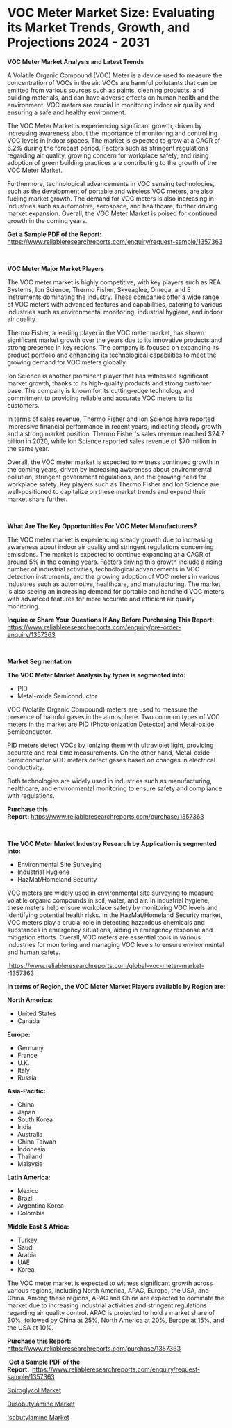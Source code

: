 <p><h1>VOC Meter Market Size: Evaluating its Market Trends, Growth, and Projections 2024 - 2031</h1></p><p><strong>VOC Meter Market Analysis and Latest Trends</strong></p>
<p><p>A Volatile Organic Compound (VOC) Meter is a device used to measure the concentration of VOCs in the air. VOCs are harmful pollutants that can be emitted from various sources such as paints, cleaning products, and building materials, and can have adverse effects on human health and the environment. VOC meters are crucial in monitoring indoor air quality and ensuring a safe and healthy environment.</p><p>The VOC Meter Market is experiencing significant growth, driven by increasing awareness about the importance of monitoring and controlling VOC levels in indoor spaces. The market is expected to grow at a CAGR of 6.2% during the forecast period. Factors such as stringent regulations regarding air quality, growing concern for workplace safety, and rising adoption of green building practices are contributing to the growth of the VOC Meter Market.</p><p>Furthermore, technological advancements in VOC sensing technologies, such as the development of portable and wireless VOC meters, are also fueling market growth. The demand for VOC meters is also increasing in industries such as automotive, aerospace, and healthcare, further driving market expansion. Overall, the VOC Meter Market is poised for continued growth in the coming years.</p></p>
<p><strong>Get a Sample PDF of the Report:&nbsp;</strong> <a href="https://www.reliableresearchreports.com/enquiry/request-sample/1357363">https://www.reliableresearchreports.com/enquiry/request-sample/1357363</a></p>
<p>&nbsp;</p>
<p><strong>VOC Meter Major Market Players</strong></p>
<p><p>The VOC meter market is highly competitive, with key players such as REA Systems, Ion Science, Thermo Fisher, Skyeaglee, Omega, and E Instruments dominating the industry. These companies offer a wide range of VOC meters with advanced features and capabilities, catering to various industries such as environmental monitoring, industrial hygiene, and indoor air quality.</p><p>Thermo Fisher, a leading player in the VOC meter market, has shown significant market growth over the years due to its innovative products and strong presence in key regions. The company is focused on expanding its product portfolio and enhancing its technological capabilities to meet the growing demand for VOC meters globally.</p><p>Ion Science is another prominent player that has witnessed significant market growth, thanks to its high-quality products and strong customer base. The company is known for its cutting-edge technology and commitment to providing reliable and accurate VOC meters to its customers.</p><p>In terms of sales revenue, Thermo Fisher and Ion Science have reported impressive financial performance in recent years, indicating steady growth and a strong market position. Thermo Fisher's sales revenue reached $24.7 billion in 2020, while Ion Science reported sales revenue of $70 million in the same year.</p><p>Overall, the VOC meter market is expected to witness continued growth in the coming years, driven by increasing awareness about environmental pollution, stringent government regulations, and the growing need for workplace safety. Key players such as Thermo Fisher and Ion Science are well-positioned to capitalize on these market trends and expand their market share further.</p></p>
<p>&nbsp;</p>
<p><strong>What Are The Key Opportunities For VOC Meter Manufacturers?</strong></p>
<p><p>The VOC meter market is experiencing steady growth due to increasing awareness about indoor air quality and stringent regulations concerning emissions. The market is expected to continue expanding at a CAGR of around 5% in the coming years. Factors driving this growth include a rising number of industrial activities, technological advancements in VOC detection instruments, and the growing adoption of VOC meters in various industries such as automotive, healthcare, and manufacturing. The market is also seeing an increasing demand for portable and handheld VOC meters with advanced features for more accurate and efficient air quality monitoring.</p></p>
<p><strong>Inquire or Share Your Questions If Any Before Purchasing This Report:</strong> <a href="https://www.reliableresearchreports.com/enquiry/pre-order-enquiry/1357363">https://www.reliableresearchreports.com/enquiry/pre-order-enquiry/1357363</a></p>
<p>&nbsp;</p>
<p><strong>Market Segmentation</strong></p>
<p><strong>The VOC Meter Market Analysis by types is segmented into:</strong></p>
<p><ul><li>PID</li><li>Metal-oxide Semiconductor</li></ul></p>
<p><p>VOC (Volatile Organic Compound) meters are used to measure the presence of harmful gases in the atmosphere. Two common types of VOC meters in the market are PID (Photoionization Detector) and Metal-oxide Semiconductor. </p><p>PID meters detect VOCs by ionizing them with ultraviolet light, providing accurate and real-time measurements. On the other hand, Metal-oxide Semiconductor VOC meters detect gases based on changes in electrical conductivity. </p><p>Both technologies are widely used in industries such as manufacturing, healthcare, and environmental monitoring to ensure safety and compliance with regulations.</p></p>
<p><strong>Purchase this Report:&nbsp;</strong><a href="https://www.reliableresearchreports.com/purchase/1357363">https://www.reliableresearchreports.com/purchase/1357363</a></p>
<p>&nbsp;</p>
<p><strong>The VOC Meter Market Industry Research by Application is segmented into:</strong></p>
<p><ul><li>Environmental Site Surveying</li><li>Industrial Hygiene</li><li>HazMat/Homeland Security</li></ul></p>
<p><p>VOC meters are widely used in environmental site surveying to measure volatile organic compounds in soil, water, and air. In industrial hygiene, these meters help ensure workplace safety by monitoring VOC levels and identifying potential health risks. In the HazMat/Homeland Security market, VOC meters play a crucial role in detecting hazardous chemicals and substances in emergency situations, aiding in emergency response and mitigation efforts. Overall, VOC meters are essential tools in various industries for monitoring and managing VOC levels to ensure environmental and human safety.</p></p>
<p><a href="https://www.reliableresearchreports.com/global-voc-meter-market-r1357363">&nbsp;https://www.reliableresearchreports.com/global-voc-meter-market-r1357363</a></p>
<p><strong>In terms of Region, the VOC Meter Market Players available by Region are:</strong></p>
<p>
    <p> <strong> North America: </strong>
        <ul>
            <li>United States</li>
            <li>Canada</li>
        </ul>
        </p> 
    <p> <strong> Europe: </strong>
        <ul>
            <li>Germany</li>
            <li>France</li>
            <li>U.K.</li>
            <li>Italy</li>
            <li>Russia</li>
        </ul>
        </p> 
    <p> <strong> Asia-Pacific: </strong>
        <ul>
            <li>China</li>
            <li>Japan</li>
            <li>South Korea</li>
            <li>India</li>
            <li>Australia</li>
            <li>China Taiwan</li>
            <li>Indonesia</li>
            <li>Thailand</li>
            <li>Malaysia</li>
        </ul>
        </p> 
    <p> <strong> Latin America: </strong>
        <ul>
            <li>Mexico</li>
            <li>Brazil</li>
            <li>Argentina Korea</li>
            <li>Colombia</li>
        </ul>
        </p> 
    <p> <strong> Middle East & Africa: </strong>
        <ul>
            <li>Turkey</li>
            <li>Saudi</li>
            <li>Arabia</li>
            <li>UAE</li>
            <li>Korea</li>
        </ul>
    </p>
    </p>
<p><p>The VOC meter market is expected to witness significant growth across various regions, including North America, APAC, Europe, the USA, and China. Among these regions, APAC and China are expected to dominate the market due to increasing industrial activities and stringent regulations regarding air quality control. APAC is projected to hold a market share of 30%, followed by China at 25%, North America at 20%, Europe at 15%, and the USA at 10%.</p></p>
<p><strong>Purchase this Report: </strong><a href="https://www.reliableresearchreports.com/purchase/1357363">https://www.reliableresearchreports.com/purchase/1357363</a></p>
<p>&nbsp;<strong>Get a Sample PDF of the Report:&nbsp;&nbsp;</strong><a href="https://www.reliableresearchreports.com/enquiry/request-sample/1357363">https://www.reliableresearchreports.com/enquiry/request-sample/1357363</a></p>
<p><strong></strong></p>
<p><p><a href="https://www.linkedin.com/pulse/spiroglycol-market-size-growth-segmentation-regional-8grde?trackingId=ljULVEVxpHkeI%2B2MFU79Gw%3D%3D">Spiroglycol Market</a></p><p><a href="https://www.linkedin.com/pulse/diisobutylamine-market-size-growth-forecast-from-2024-m3xre?trackingId=eZCCmrPMXPBpUNpey2hmzg%3D%3D">Diisobutylamine Market</a></p><p><a href="https://www.linkedin.com/pulse/isobutylamine-market-research-report-key-successful-business-strategy-ule5e?trackingId=5cG9hy7qzo0sOwO9gBBwkg%3D%3D">Isobutylamine Market</a></p></p>